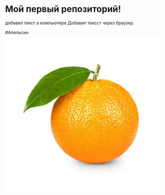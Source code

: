 # Мой первый репозиторий!
добавил текст а компьютере
Добавил тексст через  браузер

#Апельсин
![Апельсин](orange.jpg)
